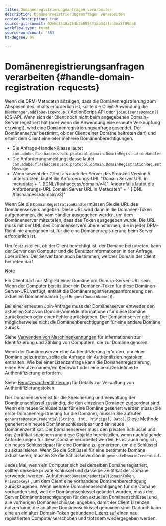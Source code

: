 ```yaml
---
title: Domänenregistrierungsanfragen verarbeiten
description: Domänenregistrierungsanfragen verarbeiten
copied-description: true
source-git-commit: 02ebc3548a254b2a6554f1ab34afbb3ea5f09bb8
workflow-type: tm+mt
source-wordcount: '553'
ht-degree: 0%

---
```


# Domänenregistrierungsanfragen verarbeiten {#handle-domain-registration-requests}

Wenn die DRM-Metadaten anzeigen, dass die Domänenregistrierung zum Abspielen des Inhalts erforderlich ist, sollte die Client-Anwendung die `DRMManager.addToDeviceGroup()` ActionScript-API oder `joinLicenseDomain()` iOS-API. Wenn sich der Client noch nicht beim angegebenen Domain-Server registriert hat (oder wenn die Anwendung eine erneute Verknüpfung erzwingt), wird eine Domänenregistrierungsanfrage gesendet. Der Domänenserver bestimmt, ob der Client einer Domäne beitreten darf, und erteilt dem Client eine oder mehrere Domänenberechtigungen.

* Die Anfrage-Handler-Klasse lautet `com.adobe.flashaccess.sdk.protocol.domain.DomainRegistrationHandler`
* Die Anforderungsmeldungsklasse lautet `com.adobe.flashaccess.sdk.protocol.domain.DomainRegistrationRequestMessage`
* Wenn sowohl der Client als auch der Server das Protokoll Version 5 unterstützen, lautet die Anforderungs-URL &quot;Domain Server URL in metadata: + &quot;. [!DNL /flashaccess/domain/v4]&quot;. Andernfalls lautet die Anforderungs-URL Domain Server URL in Metadaten&quot; + &quot; [!DNL /flashaccess/domain/v3]&quot;

Wenn Sie die `DomainRegistrationHandler`müssen Sie die URL des Domänenservers angeben. Diese URL wird dann in die Domänen-Token aufgenommen, die vom Handler ausgegeben werden, um dem Domänenserver mitzuteilen, dass das Token ausgegeben wurde. Die URL muss mit der URL des Domänenservers übereinstimmen, die in jeder DRM-Richtlinie angegeben ist, für die eine Domänenregistrierung beim Server erforderlich ist.

Um festzustellen, ob der Client berechtigt ist, der Domäne beizutreten, kann der Server den Computer und die Benutzerinformationen in der Anfrage überprüfen. Der Server kann auch bestimmen, welcher Domain der Client beitreten darf.

>[!NOTE]
>
>Ein Client darf nur Mitglied einer Domäne pro Domain-Server-URL sein. Wenn der Computer bereits über ein Domänen-Token für diese Domänen-Server-URL verfügt, enthält die Domänenregistrierungsanforderung den aktuellen Domänennamen ( `getRequestDomainName()`).

Bei einer erneuten Join-Anfrage muss der Domänenserver entweder den aktuellen Satz von Domain-Anmeldeinformationen für diese Domäne zurückgeben oder einen Fehler zurückgeben. Der Domänenserver gibt möglicherweise nicht die Domänenberechtigungen für eine andere Domäne zurück.

Siehe [Verwenden von Maschinenkennungen](../../protecting-content/implementing-the-license-server/processing-drm-requests.md#use-machine-identifiers) für Informationen zur Identifizierung und Zählung von Computern, die zur Domäne gehören.

Wenn der Domänenserver eine Authentifizierung erfordert, um einer Domäne beizutreten, sollte die Anfrage ein Authentifizierungstoken enthalten. Wie bei einer Lizenzanfrage kann die Domänenregistrierung einen Benutzernamen/ein Kennwort oder eine benutzerdefinierte Authentifizierung erfordern.

Siehe [Benutzerauthentifizierung](../../protecting-content/implementing-the-license-server/processing-drm-requests.md#user-authentication) für Details zur Verwaltung von Authentifizierungstoken.

Der Domänenserver ist für die Speicherung und Verwaltung der Domänenschlüssel zuständig, die den einzelnen Domänen zugeordnet sind. Wenn ein neues Schlüsselpaar für eine Domäne generiert werden muss (die erste Domänenregistrierung für die Domäne), müssen Sie aufrufen `generateDomainCredential(String, int, Principal, Date)`. Diese Methode generiert ein neues Domänenschlüsselpaar und ein neues Domänenzertifikat. Der Domänenserver muss den privaten Schlüssel und das Zertifikat speichern und diese Objekte bereitstellen, wenn nachfolgende Anforderungen für diese Domäne verarbeitet werden. Es ist auch möglich, ein neues Schlüsselpaar für eine Domäne zu generieren, um die Schlüssel zu aktualisieren. Wenn Sie die Schlüssel für eine bestimmte Domäne aktualisieren, müssen Sie die Schlüsselversion in `generateDomainCredential`.

Jedes Mal, wenn ein Computer sich bei derselben Domäne registriert, sollten derselbe private Schlüssel und dasselbe Zertifikat der Domäne verwendet werden. Aufrufen `addDomainCredential(DomainToken, PrivateKey)` , um dem Client eine vorhandene Domänenberechtigung zurückzugeben. Wenn mehrere Domänenberechtigungen für die Domäne vorhanden sind, weil die Domänenschlüssel geändert wurden, muss der Server Domänenberechtigungen für den aktuellen Domänenschlüssel und alle vorherigen Domänenschlüssel angeben, damit der Client Lizenzen nutzen kann, die an ältere Domänenschlüssel gebunden sind. Dadurch kann eine an ein altes Domain-Token gebundene Lizenz auf einen neu registrierten Computer verschoben und trotzdem wiedergegeben werden.
